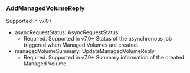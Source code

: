 ### AddManagedVolumeReply
Supported in v7.0+

- asyncRequestStatus: AsyncRequestStatus
  - Required. Supported in v7.0+
Status of the asynchronous job triggered when Managed Volumes are created.
- managedVolumeSummary: UpdateManagedVolumeReply
  - Required. Supported in v7.0+
Summary information of the created Managed Volume.
